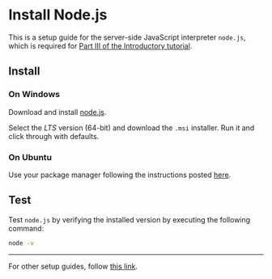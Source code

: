 # Install Node.js

This is a setup guide for the server-side JavaScript interpreter `node.js`, which is required for [Part III of the Introductory tutorial](../introduction/PART_III.md).

## Install

### On Windows

Download and install [node.js](https://nodejs.org/en/download/).

Select the *LTS* version (64-bit) and download the `.msi` installer.  Run it and click through with defaults.

### On Ubuntu

Use your package manager following the instructions posted [here](https://nodejs.org/en/download/package-manager/#debian-and-ubuntu-based-linux-distributions).

## Test

Test `node.js` by verifying the installed version by executing the following command:

```sh
node -v
```

---

For other setup guides, follow [this link](./SETUP.md).
